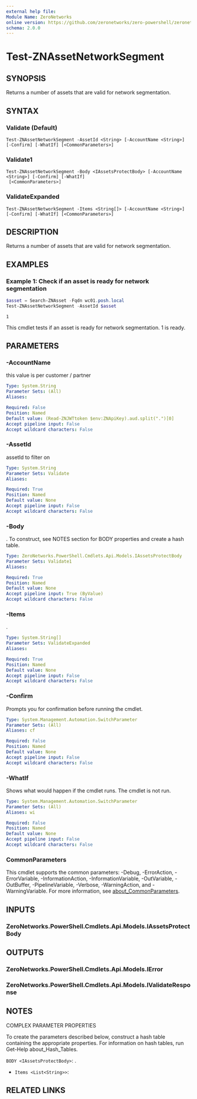 ```yaml
---
external help file:
Module Name: ZeroNetworks
online version: https://github.com/zeronetworks/zero-powershell/zeronetworks/test-znassetnetworksegment
schema: 2.0.0
---
```


# Test-ZNAssetNetworkSegment

## SYNOPSIS
Returns a number of assets that are valid for network segmentation.

## SYNTAX

### Validate (Default)
```
Test-ZNAssetNetworkSegment -AssetId <String> [-AccountName <String>] [-Confirm] [-WhatIf] [<CommonParameters>]
```

### Validate1
```
Test-ZNAssetNetworkSegment -Body <IAssetsProtectBody> [-AccountName <String>] [-Confirm] [-WhatIf]
 [<CommonParameters>]
```

### ValidateExpanded
```
Test-ZNAssetNetworkSegment -Items <String[]> [-AccountName <String>] [-Confirm] [-WhatIf] [<CommonParameters>]
```

## DESCRIPTION
Returns a number of assets that are valid for network segmentation.

## EXAMPLES

### Example 1: Check if an asset is ready for network segmentation
```powershell
$asset = Search-ZNAsset -Fqdn wc01.posh.local
Test-ZNAssetNetworkSegment -AssetId $asset
```

```output
1
```

This cmdlet tests if an asset is ready for network segmentation.
1 is ready.

## PARAMETERS

### -AccountName
this value is per customer / partner

```yaml
Type: System.String
Parameter Sets: (All)
Aliases:

Required: False
Position: Named
Default value: (Read-ZNJWTtoken $env:ZNApiKey).aud.split(".")[0]
Accept pipeline input: False
Accept wildcard characters: False
```

### -AssetId
assetId to filter on

```yaml
Type: System.String
Parameter Sets: Validate
Aliases:

Required: True
Position: Named
Default value: None
Accept pipeline input: False
Accept wildcard characters: False
```

### -Body
.
To construct, see NOTES section for BODY properties and create a hash table.

```yaml
Type: ZeroNetworks.PowerShell.Cmdlets.Api.Models.IAssetsProtectBody
Parameter Sets: Validate1
Aliases:

Required: True
Position: Named
Default value: None
Accept pipeline input: True (ByValue)
Accept wildcard characters: False
```

### -Items
.

```yaml
Type: System.String[]
Parameter Sets: ValidateExpanded
Aliases:

Required: True
Position: Named
Default value: None
Accept pipeline input: False
Accept wildcard characters: False
```

### -Confirm
Prompts you for confirmation before running the cmdlet.

```yaml
Type: System.Management.Automation.SwitchParameter
Parameter Sets: (All)
Aliases: cf

Required: False
Position: Named
Default value: None
Accept pipeline input: False
Accept wildcard characters: False
```

### -WhatIf
Shows what would happen if the cmdlet runs.
The cmdlet is not run.

```yaml
Type: System.Management.Automation.SwitchParameter
Parameter Sets: (All)
Aliases: wi

Required: False
Position: Named
Default value: None
Accept pipeline input: False
Accept wildcard characters: False
```

### CommonParameters
This cmdlet supports the common parameters: -Debug, -ErrorAction, -ErrorVariable, -InformationAction, -InformationVariable, -OutVariable, -OutBuffer, -PipelineVariable, -Verbose, -WarningAction, and -WarningVariable. For more information, see [about_CommonParameters](http://go.microsoft.com/fwlink/?LinkID=113216).

## INPUTS

### ZeroNetworks.PowerShell.Cmdlets.Api.Models.IAssetsProtectBody

## OUTPUTS

### ZeroNetworks.PowerShell.Cmdlets.Api.Models.IError

### ZeroNetworks.PowerShell.Cmdlets.Api.Models.IValidateResponse

## NOTES

COMPLEX PARAMETER PROPERTIES

To create the parameters described below, construct a hash table containing the appropriate properties. For information on hash tables, run Get-Help about_Hash_Tables.


`BODY <IAssetsProtectBody>`: .
  - `Items <List<String>>`: 

## RELATED LINKS

